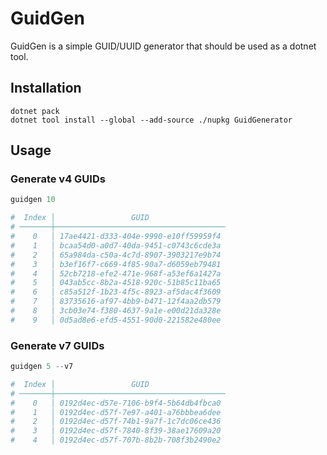 # GuidGen

GuidGen is a simple GUID/UUID generator that should be used as a dotnet tool.

## Installation

```
dotnet pack
dotnet tool install --global --add-source ./nupkg GuidGenerator
```

## Usage

### Generate v4 GUIDs

```powershell
guidgen 10

#  Index │                 GUID
# ───────┼──────────────────────────────────────
#    0   │ 17ae4421-d333-404e-9990-e10ff59959f4
#    1   │ bcaa54d0-a0d7-40da-9451-c0743c6cde3a
#    2   │ 65a984da-c50a-4c7d-8907-3903217e9b74
#    3   │ b3ef16f7-c669-4f85-90a7-d6059eb79481
#    4   │ 52cb7218-efe2-471e-968f-a53ef6a1427a
#    5   │ 043ab5cc-8b2a-4518-920c-51b85c11ba65
#    6   │ c85a512f-1b23-4f5c-8923-af5dac4f3609
#    7   │ 83735616-af97-4bb9-b471-12f4aa2db579
#    8   │ 3cb03e74-f380-4637-9a1e-e00d21da328e
#    9   │ 0d5ad8e6-efd5-4551-90d0-221582e480ee
```

### Generate v7 GUIDs

```powershell
guidgen 5 --v7

#  Index │                 GUID
# ───────┼──────────────────────────────────────
#    0   │ 0192d4ec-d57e-7106-b9f4-5b64db4fbca0
#    1   │ 0192d4ec-d57f-7e97-a401-a76bbbea6dee
#    2   │ 0192d4ec-d57f-74b1-9a7f-1c7dc06ce436
#    3   │ 0192d4ec-d57f-7840-8f39-38ae17609a20
#    4   │ 0192d4ec-d57f-707b-8b2b-708f3b2490e2
```
